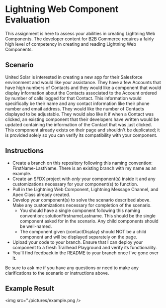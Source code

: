 # Lightning Web Component Evaluation

This assignment is here to assess your abilities in creating Lightning Web Components. The developer content for B2B Commerce requires a fairly high level of competency in creating and reading Lightning Web Components.

## Scenario

United Solar is interested in creating a new app for their Salesforce environment and would like your assistance. They have a few Accounts that have high numbers of Contacts and they would like a component that would display information about the Contacts associated to the Account ordered by number of calls logged for that Contact. This information would specifically be their name and any contact information like their phone number and email address. They would like the number of Contacts displayed to be adjustable. They would also like it if when a Contact was clicked, an existing component that their developers have written would be updated containing the information of the Contact that was just clicked. This component already exists on their page and shouldn't be duplicated; it is provided solely so you can verify its compatibility with your component.

## Instructions

- Create a branch on this repository following this naming convention: FirstName-LastName. There is an existing branch with my name as an example.
- Create an SFDX project with *only* your component(s) inside it and any customizations necessary for your component(s) to function.
- Pull in the Lightning Web Component, Lightning Message Channel, and Apex Class already created.
- Develop your component(s) to solve the scenario described above. Make any customizations necessary for completion of the scenario.
  - You should have a single component following this naming convention: solutionFirstnameLastname. This should be the single component asked for in the scenario. Any child components should be well-named.
  - The component given (contactDisplay) should NOT be a child component and will be displayed separately on the page.
- Upload your code to your branch. Ensure that I can deploy your component to a fresh Trailhead Playground and verify its functionality.
- You'll find feedback in the README to your branch once I've gone over it.

Be sure to ask me if you have any questions or need to make any clarifications to the scenario or instructions above.

## Example Result

<img src="./pictures/example.png />
